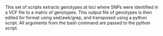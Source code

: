 This set of scripts extracts genotypes at loci where SNPs were identified in a VCF file to a matrix of genotypes. This output file of genotypes is then edited for format using sed/awk/grep, and transposed using a python script. All arguments from the bash command are passed to the python script.
